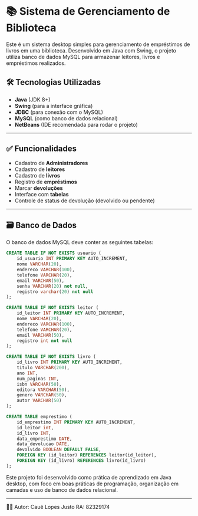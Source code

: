 # 📚 Sistema de Gerenciamento de Biblioteca

Este é um sistema desktop simples para gerenciamento de empréstimos de livros em uma biblioteca.
Desenvolvido em Java com Swing, o projeto utiliza banco de dados MySQL para armazenar leitores, livros e empréstimos realizados.

## 🛠️ Tecnologias Utilizadas

- **Java** (JDK 8+)
- **Swing** (para a interface gráfica)
- **JDBC** (para conexão com o MySQL)
- **MySQL** (como banco de dados relacional)
- **NetBeans** (IDE recomendada para rodar o projeto)

---

## ✅ Funcionalidades

- Cadastro de **Administradores**
- Cadastro de **leitores**
- Cadastro de **livros**
- Registro de **empréstimos**
- Marcar **devoluções**
- Interface com **tabelas**
- Controle de status de devolução (devolvido ou pendente)

---

## 🗃️ Banco de Dados

O banco de dados MySQL deve conter as seguintes tabelas:

```sql
CREATE TABLE IF NOT EXISTS usuario (
    id_usuario INT PRIMARY KEY AUTO_INCREMENT,
    nome VARCHAR(20),
    endereco VARCHAR(100),
    telefone VARCHAR(20),
    email VARCHAR(50),
    senha VARCHAR(20) not null,
    registro varchar(20) not null
);

CREATE TABLE IF NOT EXISTS leitor (
    id_leitor INT PRIMARY KEY AUTO_INCREMENT,
    nome VARCHAR(20),
    endereco VARCHAR(100),
    telefone VARCHAR(20),
    email VARCHAR(50),
    registro int not null
);

CREATE TABLE IF NOT EXISTS livro (
    id_livro INT PRIMARY KEY AUTO_INCREMENT,
    titulo VARCHAR(200),
    ano INT,
    num_paginas INT,
    isbn VARCHAR(50),
    editora VARCHAR(50),
    genero VARCHAR(50),
    autor VARCHAR(50)
);

CREATE TABLE emprestimo (
    id_emprestimo INT PRIMARY KEY AUTO_INCREMENT,
    id_leitor int,
    id_livro INT,
    data_emprestimo DATE,
    data_devolucao DATE,
    devolvido BOOLEAN DEFAULT FALSE,
    FOREIGN KEY (id_leitor) REFERENCES leitor(id_leitor),
    FOREIGN KEY (id_livro) REFERENCES livro(id_livro)
);
```

Este projeto foi desenvolvido como prática de aprendizado em Java desktop, com foco em boas práticas de programação, organização em camadas e uso de banco de dados relacional.

---

🙋‍♂️ Autor: 
Cauê Lopes Justo
RA: 82329174

